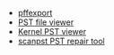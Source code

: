 * [pffexport](http://manpages.ubuntu.com/manpages/bionic/man1/pffexport.1.html)
* [PST file viewer](https://www.sysinfotools.com/recovery/pst-file-viewer.php)
* [Kernel PST viewer](https://www.nucleustechnologies.com/pst-viewer.html)
* [scanpst PST repair tool](https://support.microsoft.com/en-us/office/repair-outlook-data-files-pst-and-ost-25663bc3-11ec-4412-86c4-60458afc5253?ui=en-us&rs=en-us&ad=us)
